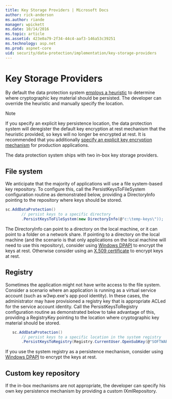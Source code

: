 ```yaml
---
title: Key Storage Providers | Microsoft Docs
author: rick-anderson
ms.author: riande
manager: wpickett
ms.date: 10/14/2016
ms.topic: article
ms.assetid: 423e0a79-2f34-44c4-aaf3-146a53c39251
ms.technology: asp.net
ms.prod: aspnet-core
uid: security/data-protection/implementation/key-storage-providers
---
```

# Key Storage Providers

<a name=data-protection-implementation-key-storage-providers></a>

By default the data protection system [employs a heuristic](../configuration/default-settings.md#data-protection-default-settings) to determine where cryptographic key material should be persisted. The developer can override the heuristic and manually specify the location.

> [!NOTE]
> If you specify an explicit key persistence location, the data protection system will deregister the default key encryption at rest mechanism that the heuristic provided, so keys will no longer be encrypted at rest. It is recommended that you additionally [specify an explicit key encryption mechanism](key-encryption-at-rest.md#data-protection-implementation-key-encryption-at-rest-providers) for production applications.

The data protection system ships with two in-box key storage providers.

## File system

We anticipate that the majority of applications will use a file system-based key repository. To configure this, call the PersistKeysToFileSystem configuration routine as demonstrated below, providing a DirectoryInfo pointing to the repository where keys should be stored.

````csharp
sc.AddDataProtection()
       // persist keys to a specific directory
       .PersistKeysToFileSystem(new DirectoryInfo(@"c:\temp-keys\"));
   ````

The DirectoryInfo can point to a directory on the local machine, or it can point to a folder on a network share. If pointing to a directory on the local machine (and the scenario is that only applications on the local machine will need to use this repository), consider using [Windows DPAPI](key-encryption-at-rest.md#data-protection-implementation-key-encryption-at-rest) to encrypt the keys at rest. Otherwise consider using an [X.509 certificate](key-encryption-at-rest.md#data-protection-implementation-key-encryption-at-rest) to encrypt keys at rest.

## Registry

Sometimes the application might not have write access to the file system. Consider a scenario where an application is running as a virtual service account (such as w3wp.exe's app pool identity). In these cases, the administrator may have provisioned a registry key that is appropriate ACLed for the service account identity. Call the PersistKeysToRegistry configuration routine as demonstrated below to take advantage of this, providing a RegistryKey pointing to the location where cryptographic key material should be stored.

````csharp
   sc.AddDataProtection()
       // persist keys to a specific location in the system registry
       .PersistKeysToRegistry(Registry.CurrentUser.OpenSubKey(@"SOFTWARE\Sample\keys"));
   ````

If you use the system registry as a persistence mechanism, consider using [Windows DPAPI](key-encryption-at-rest.md#data-protection-implementation-key-encryption-at-rest) to encrypt the keys at rest.

## Custom key repository

If the in-box mechanisms are not appropriate, the developer can specify his own key persistence mechanism by providing a custom IXmlRepository.
